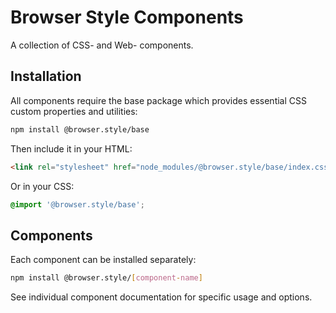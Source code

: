 # Browser Style Components

A collection of CSS- and Web- components.

## Installation

All components require the base package which provides essential CSS custom properties and utilities:

```bash
npm install @browser.style/base
```

Then include it in your HTML:
```html
<link rel="stylesheet" href="node_modules/@browser.style/base/index.css">
```

Or in your CSS:
```css
@import '@browser.style/base';
```

## Components

Each component can be installed separately:

```bash
npm install @browser.style/[component-name]
```

See individual component documentation for specific usage and options.
